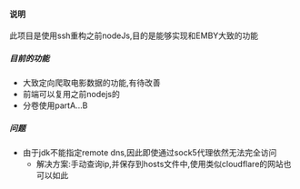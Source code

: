 #### 说明
此项目是使用ssh重构之前nodeJs,目的是能够实现和EMBY大致的功能
##### 目前的功能
- 大致定向爬取电影数据的功能,有待改善
- 前端可以复用之前nodejs的
- 分卷使用partA...B
##### 问题
- 由于jdk不能指定remote dns,因此即使通过sock5代理依然无法完全访问
  -  解决方案:手动查询ip,并保存到hosts文件中,使用类似cloudflare的网站也可以如此
